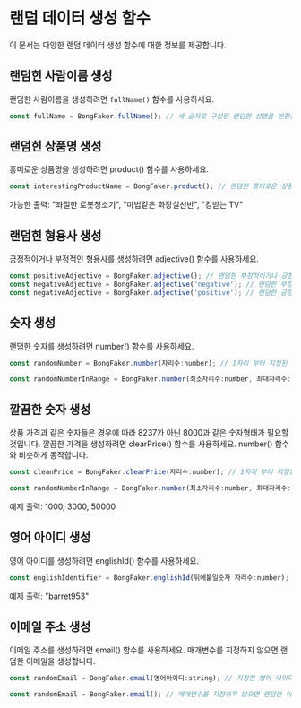 # 랜덤 데이터 생성 함수

이 문서는 다양한 랜덤 데이터 생성 함수에 대한 정보를 제공합니다.

## 랜덤힌 사람이름 생성

랜덤한 사람이름을 생성하려면 `fullName()` 함수를 사용하세요.

```javascript
const fullName = BongFaker.fullName(); // 세 글자로 구성된 랜덤한 성명을 반환합니다
```

## 랜덤힌 상품명 생성

흥미로운 상품명을 생성하려면 product() 함수를 사용하세요.

```javascript
const interestingProductName = BongFaker.product(); // 랜덤한 흥미로운 상품명을 반환합니다
```

가능한 출력: "좌절한 로봇청소기", "마법같은 화장실선반", "킹받는 TV"

## 랜덤힌 형용사 생성

긍정적이거나 부정적인 형용사를 생성하려면 adjective() 함수를 사용하세요.

```javascript
const positiveAdjective = BongFaker.adjective(); // 랜덤한 부정적이거나 긍정적인 형용사를 반환합니다
const negativeAdjective = BongFaker.adjective('negative'); // 랜덤한 부정적인 형용사를 반환합니다
const negativeAdjective = BongFaker.adjective('positive'); // 랜덤한 긍정적인 형용사를 반환합니다
```

## 숫자 생성

랜덤한 숫자를 생성하려면 number() 함수를 사용하세요.

```javascript
const randomNumber = BongFaker.number(자리수:number); // 1자리 부터 지정된 자릿수의 랜덤한 숫자를 반환합니다
```

```javascript
const randomNumberInRange = BongFaker.number(최소자리수:number, 최대자리수:number); // 지정된 범위 내의 랜덤한 숫자를 반환합니다
```

## 깔끔한 숫자 생성

상품 가격과 같은 숫자들은 경우에 따라 8237가 아닌 8000과 같은 숫자형태가 필요할 것입니다.
깔끔한 가격을 생성하려면 clearPrice() 함수를 사용하세요. number() 함수와 비슷하게 동작합니다.

```javascript
const cleanPrice = BongFaker.clearPrice(자리수:number); // 1자리 부터 지정된 자릿수의 랜덤한 숫자를 반환합니다
```

```javascript
const randomNumberInRange = BongFaker.number(최소자리수:number, 최대자리수:number); // 지정된 범위 내의 랜덤한 숫자를 반환합니다
```

예제 출력: 1000, 3000, 50000

## 영어 아이디 생성

영어 아이디를 생성하려면 englishId() 함수를 사용하세요.

```javascript
const englishIdentifier = BongFaker.englishId(뒤에붙일숫자 자리수:number); // 뒤에 지정한 자릿수의 랜덤한 영어 아이디를 반환합니다
```

예제 출력: "barret953"

## 이메일 주소 생성

이메일 주소를 생성하려면 email() 함수를 사용하세요. 매개변수를 지정하지 않으면 랜덤한 이메일을 생성합니다.

```javascript
const randomEmail = BongFaker.email(영어아이디:string); // 지정한 영어 아이디와 함께 이메일 주소를 생성합니다
```

```javascript
const randomEmail = BongFaker.email(); // 매개변수를 지정하지 않으면 랜덤한 이메일을 생성합니다.
```
